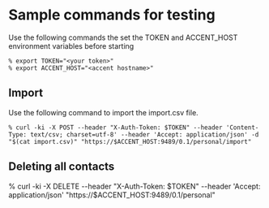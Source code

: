 # Sample commands for testing

Use the following commands the set the TOKEN and ACCENT_HOST environment variables before starting

    % export TOKEN="<your token>"
    % export ACCENT_HOST="<accent hostname>"


## Import

Use the following command to import the import.csv file.

    % curl -ki -X POST --header "X-Auth-Token: $TOKEN" --header 'Content-Type: text/csv; charset=utf-8' --header 'Accept: application/json' -d "$(cat import.csv)" "https://$ACCENT_HOST:9489/0.1/personal/import"

## Deleting all contacts

   % curl -ki -X DELETE --header "X-Auth-Token: $TOKEN" --header 'Accept: application/json' "https://$ACCENT_HOST:9489/0.1/personal"

